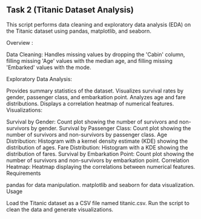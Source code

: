 ## Task 2 (Titanic Dataset Analysis)
This script performs data cleaning and exploratory data analysis (EDA) on the Titanic dataset using pandas, matplotlib, and seaborn.

Overview :

Data Cleaning: Handles missing values by dropping the 'Cabin' column, filling missing 'Age' values with the median age, and filling missing 'Embarked' values with the mode.

Exploratory Data Analysis:

Provides summary statistics of the dataset.
Visualizes survival rates by gender, passenger class, and embarkation point.
Analyzes age and fare distributions.
Displays a correlation heatmap of numerical features.
Visualizations:

Survival by Gender: Count plot showing the number of survivors and non-survivors by gender.
Survival by Passenger Class: Count plot showing the number of survivors and non-survivors by passenger class.
Age Distribution: Histogram with a kernel density estimate (KDE) showing the distribution of ages.
Fare Distribution: Histogram with a KDE showing the distribution of fares.
Survival by Embarkation Point: Count plot showing the number of survivors and non-survivors by embarkation point.
Correlation Heatmap: Heatmap displaying the correlations between numerical features.
Requirements

pandas for data manipulation.
matplotlib and seaborn for data visualization.
Usage

Load the Titanic dataset as a CSV file named titanic.csv.
Run the script to clean the data and generate visualizations.
